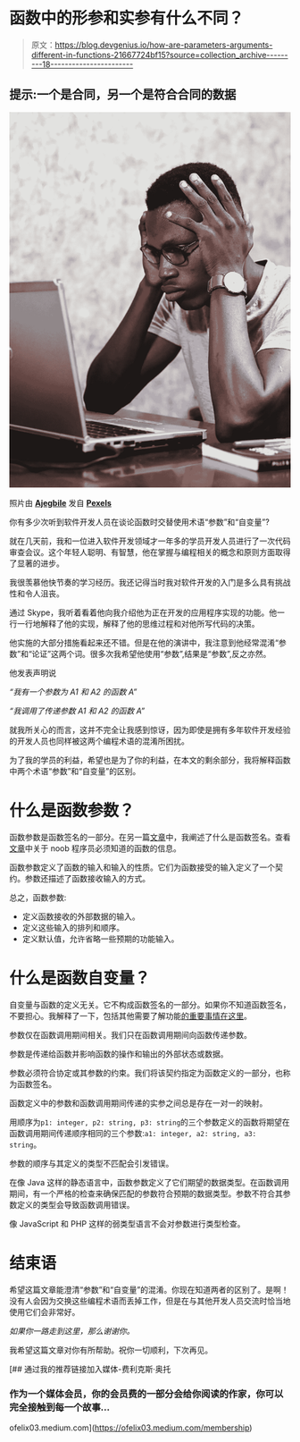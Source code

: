 # 函数中的形参和实参有什么不同？

> 原文：<https://blog.devgenius.io/how-are-parameters-arguments-different-in-functions-21667724bf15?source=collection_archive---------18----------------------->

## 提示:一个是合同，另一个是符合合同的数据

![](img/36b541381e92062f187ba99b556cd4fe.png)

照片由 [**Ajegbile**](https://www.pexels.com/@diimejii?utm_content=attributionCopyText&utm_medium=referral&utm_source=pexels) 发自 [**Pexels**](https://www.pexels.com/photo/man-working-using-a-laptop-2696299/?utm_content=attributionCopyText&utm_medium=referral&utm_source=pexels)

你有多少次听到软件开发人员在谈论函数时交替使用术语“参数”和“自变量”?

就在几天前，我和一位进入软件开发领域才一年多的学员开发人员进行了一次代码审查会议。这个年轻人聪明、有智慧，他在掌握与编程相关的概念和原则方面取得了显著的进步。

我很羡慕他快节奏的学习经历。我还记得当时我对软件开发的入门是多么具有挑战性和令人沮丧。

通过 Skype，我听着看着他向我介绍他为正在开发的应用程序实现的功能。他一行一行地解释了他的实现，解释了他的思维过程和对他所写代码的决策。

他实施的大部分措施看起来还不错。但是在他的演讲中，我注意到他经常混淆“参数”和“论证”这两个词。很多次我希望他使用“参数”,结果是“参数”,反之亦然。

他发表声明说

*“我有一个参数为 A1 和 A2 的函数 A”*

*“我调用了传递参数 A1 和 A2 的函数 A”*

就我所关心的而言，这并不完全让我感到惊讶，因为即使是拥有多年软件开发经验的开发人员也同样被这两个编程术语的混淆所困扰。

为了我的学员的利益，希望也是为了你的利益，在本文的剩余部分，我将解释函数中两个术语“参数”和“自变量”的区别。

# 什么是函数参数？

函数参数是函数签名的一部分。在另一篇[文章](https://python.plainenglish.io/a-noob-programmers-guide-to-functions-a69e3b44fad)中，我阐述了什么是函数签名。查看[文章](https://python.plainenglish.io/a-noob-programmers-guide-to-functions-a69e3b44fad)中关于 noob 程序员必须知道的函数的信息。

函数参数定义了函数的输入和输入的性质。它们为函数接受的输入定义了一个契约。参数还描述了函数接收输入的方式。

总之，函数参数:

*   定义函数接收的外部数据的输入。
*   定义这些输入的排列和顺序。
*   定义默认值，允许省略一些预期的功能输入。

# 什么是函数自变量？

自变量与函数的定义无关。它不构成函数签名的一部分。如果你不知道函数签名，不要担心。我解释了一下，包括其他需要了解功能[的重要事情在这里](https://python.plainenglish.io/a-noob-programmers-guide-to-functions-a69e3b44fad)。

参数仅在函数调用期间相关。我们只在函数调用期间向函数传递参数。

参数是传递给函数并影响函数的操作和输出的外部状态或数据。

参数必须符合协定或其参数的约束。我们将该契约指定为函数定义的一部分，也称为函数签名。

函数定义中的参数和函数调用期间传递的实参之间总是存在一对一的映射。

用顺序为`p1: integer, p2: string, p3: string`的三个参数定义的函数将期望在函数调用期间传递顺序相同的三个参数:`a1: integer, a2: string, a3: string`。

参数的顺序与其定义的类型不匹配会引发错误。

在像 Java 这样的静态语言中，函数参数定义了它们期望的数据类型。在函数调用期间，有一个严格的检查来确保匹配的参数符合预期的数据类型。参数不符合其参数定义的类型会导致函数调用错误。

像 JavaScript 和 PHP 这样的弱类型语言不会对参数进行类型检查。

# 结束语

希望这篇文章能澄清“参数”和“自变量”的混淆。你现在知道两者的区别了。是啊！没有人会因为交换这些编程术语而丢掉工作，但是在与其他开发人员交流时恰当地使用它们会非常好。

*如果你一路走到这里，那么谢谢你。*

我希望这篇文章对你有所帮助。祝你一切顺利，下次再见。

[](https://ofelix03.medium.com/membership) [## 通过我的推荐链接加入媒体-费利克斯·奥托

### 作为一个媒体会员，你的会员费的一部分会给你阅读的作家，你可以完全接触到每一个故事…

ofelix03.medium.com](https://ofelix03.medium.com/membership)